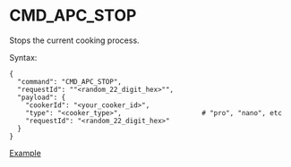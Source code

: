 # CMD_APC_STOP

Stops the current cooking process. 

Syntax:

```
{
  "command": "CMD_APC_STOP",
  "requestId": ""<random_22_digit_hex>"",
  "payload": {
    "cookerId": "<your_cooker_id>",
    "type": "<cooker_type>",                    # "pro", "nano", etc
    "requestId": "<random_22_digit_hex>"
  }
}
```

[Example](../examples/CMD_APC_STOP.json)